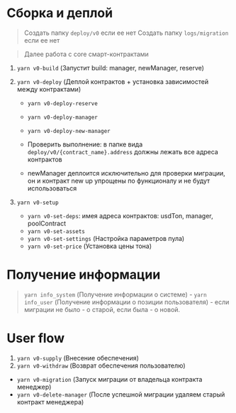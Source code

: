 
# Сборка и деплой
> Создать папку `deploy/v0` если ее нет
> Создать папку `logs/migration` если ее нет


> Далее работа с core смарт-контрактами

1. `yarn v0-build` (Запустит build:  manager, newManager, reserve)
2. `yarn v0-deploy` (Деплой контрактов + установка зависимостей между контрактами)
    - `yarn v0-deploy-reserve`
    - `yarn v0-deploy-manager`
    - `yarn v0-deploy-new-manager`

    - Проверить выполнение: в папке вида `deploy/v0/{contract_name}.address` должны лежать все адреса контрактов
    - newManager деплоится исключительно для проверки миграции, он и контракт new up упрощены по функционалу и не будут использоваться

3. `yarn v0-setup`
    - `yarn v0-set-deps`: имея адреса контрактов: usdTon, manager, poolContract
    - `yarn v0-set-assets`
    - `yarn v0-set-settings` (Настройка параметров пула)
    - `yarn v0-set-price` (Установка цены тона)

# Получение информации
> `yarn info_system` (Получение информации о системе) -
> `yarn info_user` (Получение информации о позиции пользователя) - если миграции не было - о старой, если была - о новой. 

# User flow
1. `yarn v0-supply` (Внесение обеспечения)
2. `yarn v0-withdraw` (Возврат обеспечения пользователю)
 - `yarn v0-migration` (Запуск миграции от владельца контракта  менеджер)
 - `yarn v0-delete-manager` (После успешной миграции удаляем старый контракт менеджера)
